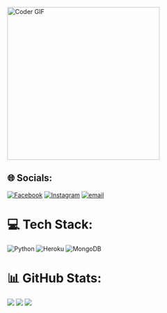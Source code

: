 <img align="center" alt="Coder GIF" width=350 src="https://miro.medium.com/max/1360/0*7Q3yvSIv_t0ioJ-Z.gif"></img>

## 🌐 Socials:
[![Facebook](https://img.shields.io/badge/Facebook-%231877F2.svg?logo=Facebook&logoColor=white)](https://facebook.com/maity.speaking) [![Instagram](https://img.shields.io/badge/Instagram-%23E4405F.svg?logo=Instagram&logoColor=white)](https://instagram.com/maity.speaking) [![email](https://img.shields.io/badge/Email-D14836?logo=gmail&logoColor=white)](mailto:maitybikash565@gmail.com) 

# 💻 Tech Stack:
![Python](https://img.shields.io/badge/python-3670A0?style=for-the-badge&logo=python&logoColor=ffdd54) ![Heroku](https://img.shields.io/badge/heroku-%23430098.svg?style=for-the-badge&logo=heroku&logoColor=white) ![MongoDB](https://img.shields.io/badge/MongoDB-%234ea94b.svg?style=for-the-badge&logo=mongodb&logoColor=white)

# 📊 GitHub Stats:
![](https://github-readme-stats.vercel.app/api?username=BKM-TG&theme=highcontrast&hide_border=false&include_all_commits=true&count_private=true)
![](https://nirzak-streak-stats.vercel.app/?user=BKM-TG&theme=highcontrast&hide_border=false)
![](https://github-readme-stats.vercel.app/api/top-langs/?username=BKM-TG&theme=highcontrast&hide_border=false&include_all_commits=true&count_private=true&layout=compact)
